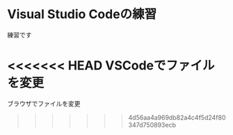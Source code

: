 # Visual Studio Codeの練習

練習です

<<<<<<< HEAD
VSCodeでファイルを変更
=======
ブラウザでファイルを変更
>>>>>>> 4d56aa4a969db82a4c4f5d24f80347d750893ecb
